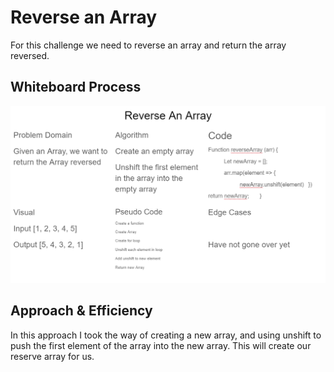 # Reverse an Array

For this challenge we need to reverse an array and return the array reversed.

## Whiteboard Process

![Reverse Array](CodeChallenge1-reverseArray.png)

## Approach & Efficiency

In this approach I took the way of creating a new array, and using unshift to push the first element of the array into the new array. This will create our reserve array for us.
